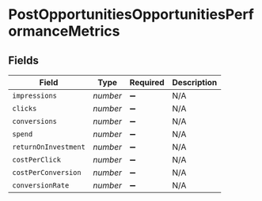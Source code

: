 # PostOpportunitiesOpportunitiesPerformanceMetrics


## Fields

| Field                | Type                 | Required             | Description          |
| -------------------- | -------------------- | -------------------- | -------------------- |
| `impressions`        | *number*             | :heavy_minus_sign:   | N/A                  |
| `clicks`             | *number*             | :heavy_minus_sign:   | N/A                  |
| `conversions`        | *number*             | :heavy_minus_sign:   | N/A                  |
| `spend`              | *number*             | :heavy_minus_sign:   | N/A                  |
| `returnOnInvestment` | *number*             | :heavy_minus_sign:   | N/A                  |
| `costPerClick`       | *number*             | :heavy_minus_sign:   | N/A                  |
| `costPerConversion`  | *number*             | :heavy_minus_sign:   | N/A                  |
| `conversionRate`     | *number*             | :heavy_minus_sign:   | N/A                  |